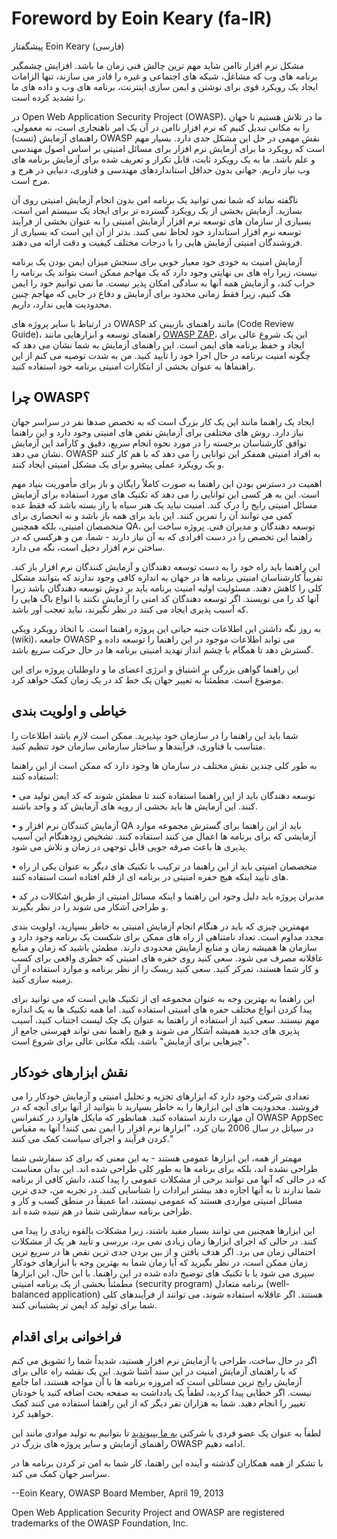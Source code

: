 # Foreword by Eoin Keary (fa-IR)

پیشگفتار Eoin Keary (فارسی)

مشکل نرم افزار ناامن شاید مهم ترین چالش فنی زمان ما باشد. افزایش چشمگیر برنامه های وب که مشاغل، شبکه های اجتماعی و غیره را قادر می سازند، تنها الزامات ایجاد یک رویکرد قوی برای نوشتن و ایمن سازی اینترنت، برنامه های وب و داده های ما را تشدید کرده است.

در Open Web Application Security Project (OWASP)، ما در تلاش هستیم تا جهان را به مکانی تبدیل کنیم که نرم افزار ناامن در آن یک امر ناهنجاری است، نه معمولی. راهنمای آزمایش (تست) OWASP نقش مهمی در حل این مشکل جدی دارد. بسیار مهم است که رویکرد ما برای آزمایش نرم افزار برای مسائل امنیتی بر اساس اصول مهندسی و علم باشد. ما به یک رویکرد ثابت، قابل تکرار و تعریف شده برای آزمایش برنامه های وب نیاز داریم. جهانی بدون حداقل استانداردهای مهندسی و فناوری، دنیایی در هرج و مرج است.

ناگفته نماند که شما نمی توانید یک برنامه امن بدون انجام آزمایش امنیتی روی آن بسازید. آزمایش بخشی از یک رویکرد گسترده تر برای ایجاد یک سیستم امن است. بسیاری از سازمان های توسعه نرم افزار آزمایش امنیتی را به عنوان بخشی از فرآیند توسعه نرم افزار استاندارد خود لحاظ نمی کنند. بدتر از آن این است که بسیاری از فروشندگان امنیتی آزمایش هایی را با درجات مختلف کیفیت و دقت ارائه می دهند.

آزمایش امنیت به خودی خود معیار خوبی برای سنجش میزان ایمن بودن یک برنامه نیست، زیرا راه های بی نهایتی وجود دارد که یک مهاجم ممکن است بتواند یک برنامه را خراب کند، و آزمایش همه آنها به سادگی امکان پذیر نیست. ما نمی توانیم خود را ایمن هک کنیم، زیرا فقط زمانی محدود برای آزمایش و دفاع در جایی که مهاجم چنین محدودیت هایی ندارد، داریم.

در ارتباط با سایر پروژه های OWASP مانند راهنمای بازبینی کد (Code Review Guide)، راهنمای توسعه و ابزارهایی مانند [OWASP ZAP](https://www.zaproxy.org/)، این یک شروع عالی برای ایجاد و حفظ برنامه های ایمن است. این راهنمای آزمایش به شما نشان می دهد که چگونه امنیت برنامه در حال اجرا خود را تأیید کنید. من به شدت توصیه می کنم از این راهنماها به عنوان بخشی از ابتکارات امنیتی برنامه خود استفاده کنید.

## چرا OWASP؟

ایجاد یک راهنما مانند این یک کار بزرگ است که به تخصص صدها نفر در سراسر جهان نیاز دارد. روش های مختلفی برای آزمایش نقص های امنیتی وجود دارد و این راهنما توافق کارشناسان برجسته را در مورد نحوه انجام سریع، دقیق و کارآمد این آزمایش نشان می دهد. OWASP به افراد امنیتی همفکر این توانایی را می دهد که با هم کار کنند و یک رویکرد عملی پیشرو برای یک مشکل امنیتی ایجاد کنند.

اهمیت در دسترس بودن این راهنما به صورت کاملاً رایگان و باز برای مأموریت بنیاد مهم است. این به هر کسی این توانایی را می دهد که تکنیک های مورد استفاده برای آزمایش مسائل امنیتی رایج را درک کند. امنیت نباید یک هنر سیاه یا راز بسته باشد که فقط عده کمی می توانند آن را تمرین کنند. این باید برای همه باز باشد و نه انحصاری برای متخصصان امنیتی، بلکه همچنین QA، توسعه دهندگان و مدیران فنی. پروژه ساخت این راهنما این تخصص را در دست افرادی که به آن نیاز دارند - شما، من و هرکسی که در ساختن نرم افزار دخیل است، نگه می دارد.

این راهنما باید راه خود را به دست توسعه دهندگان و آزمایش کنندگان نرم افزار باز کند. تقریباً کارشناسان امنیتی برنامه ها در جهان به اندازه کافی وجود ندارند که بتوانند مشکل کلی را کاهش دهند. مسئولیت اولیه امنیت برنامه باید بر دوش توسعه دهندگان باشد زیرا آنها کد را می نویسند. اگر توسعه دهندگان کد امنی را آزمایش نکنند یا انواع باگ هایی را که آسیب پذیری ایجاد می کنند در نظر نگیرند، نباید تعجب آور باشد.

به روز نگه داشتن این اطلاعات جنبه حیاتی این پروژه راهنما است. با اتخاذ رویکرد ویکی (wiki)، جامعه OWASP می تواند اطلاعات موجود در این راهنما را توسعه داده و گسترش دهد تا همگام با چشم انداز تهدید امنیتی برنامه ها در حال حرکت سریع باشد.

این راهنما گواهی بزرگی بر اشتیاق و انرژی اعضای ما و داوطلبان پروژه برای این موضوع است. مطمئناً به تغییر جهان یک خط کد در یک زمان کمک خواهد کرد.

## خیاطی و اولویت بندی

شما باید این راهنما را در سازمان خود بپذیرید. ممکن است لازم باشد اطلاعات را متناسب با فناوری، فرآیندها و ساختار سازمانی سازمان خود تنظیم کنید.

به طور کلی چندین نقش مختلف در سازمان ها وجود دارد که ممکن است از این راهنما استفاده کنند:

• توسعه دهندگان باید از این راهنما استفاده کنند تا مطمئن شوند که کد ایمن تولید می کنند. این آزمایش ها باید بخشی از رویه های آزمایش کد و واحد باشند.

• آزمایش کنندگان نرم افزار و QA باید از این راهنما برای گسترش مجموعه موارد آزمایشی که برای برنامه ها اعمال می کنند استفاده کنند. تشخیص زودهنگام این آسیب پذیری ها باعث صرفه جویی قابل توجهی در زمان و تلاش می شود.

• متخصصان امنیتی باید از این راهنما در ترکیب با تکنیک های دیگر به عنوان یکی از راه های تأیید اینکه هیچ حفره امنیتی در برنامه ای از قلم افتاده است استفاده کنند.

• مدیران پروژه باید دلیل وجود این راهنما و اینکه مسائل امنیتی از طریق اشکالات در کد و طراحی آشکار می شوند را در نظر بگیرند.

مهمترین چیزی که باید در هنگام انجام آزمایش امنیتی به خاطر بسپارید، اولویت بندی مجدد مداوم است. تعداد نامتناهی از راه های ممکن برای شکست یک برنامه وجود دارد و سازمان ها همیشه زمان و منابع آزمایش محدودی دارند. مطمئن باشید که زمان و منابع عاقلانه مصرف می شود. سعی کنید روی حفره های امنیتی که خطری واقعی برای کسب و کار شما هستند، تمرکز کنید. سعی کنید ریسک را از نظر برنامه و موارد استفاده از آن زمینه سازی کنید.

این راهنما به بهترین وجه به عنوان مجموعه ای از تکنیک هایی است که می توانید برای پیدا کردن انواع مختلف حفره های امنیتی استفاده کنید. اما همه تکنیک ها به یک اندازه مهم نیستند. سعی کنید از استفاده از راهنما به عنوان یک چک لیست اجتناب کنید، آسیب پذیری های جدید همیشه آشکار می شوند و هیچ راهنما نمی تواند فهرستی جامع از "چیزهایی برای آزمایش" باشد، بلکه مکانی عالی برای شروع است.

## نقش ابزارهای خودکار

تعدادی شرکت وجود دارد که ابزارهای تجزیه و تحلیل امنیتی و آزمایش خودکار را می فروشند. محدودیت های این ابزارها را به خاطر بسپارید تا بتوانید از آنها برای آنچه که در آن مهارت دارند استفاده کنید. همانطور که مایکل هاوارد در کنفرانس OWASP AppSec در سیاتل در سال 2006 بیان کرد، "ابزارها نرم افزار را ایمن نمی کنند! آنها به مقیاس کردن فرآیند و اجرای سیاست کمک می کنند."

مهمتر از همه، این ابزارها عمومی هستند - به این معنی که برای کد سفارشی شما طراحی نشده اند، بلکه برای برنامه ها به طور کلی طراحی شده اند. این بدان معناست که در حالی که آنها می توانند برخی از مشکلات عمومی را پیدا کنند، دانش کافی از برنامه شما ندارند تا به آنها اجازه دهد بیشتر ایرادات را شناسایی کنند. در تجربه من، جدی ترین مسائل امنیتی مواردی هستند که عمومی نیستند، اما عمیقاً در منطق کسب و کار و طراحی برنامه سفارشی شما در هم تنیده شده اند.

این ابزارها همچنین می توانند بسیار مفید باشند، زیرا مشکلات بالقوه زیادی را پیدا می کنند. در حالی که اجرای ابزارها زمان زیادی نمی برد، بررسی و تأیید هر یک از مشکلات احتمالی زمان می برد. اگر هدف یافتن و از بین بردن جدی ترین نقص ها در سریع ترین زمان ممکن است، در نظر بگیرید که آیا زمان شما به بهترین وجه با ابزارهای خودکار سپری می شود یا با تکنیک های توضیح داده شده در این راهنما. با این حال، این ابزارها مطمئناً بخشی از یک برنامه امنیتی (security program) برنامه متعادل (well-balanced application) هستند. اگر عاقلانه استفاده شوند، می توانند از فرآیندهای کلی شما برای تولید کد ایمن تر پشتیبانی کنند.

## فراخوانی برای اقدام

اگر در حال ساخت، طراحی یا آزمایش نرم افزار هستید، شدیداً شما را تشویق می کنم که با راهنمای آزمایش امنیت در این سند آشنا شوید. این یک نقشه راه عالی برای آزمایش رایج ترین مسائلی است که امروزه برنامه ها با آن مواجه هستند، اما جامع نیست. اگر خطایی پیدا کردید، لطفاً یک یادداشت به صفحه بحث اضافه کنید یا خودتان تغییر را انجام دهید. شما به هزاران نفر دیگر که از این راهنما استفاده می کنند کمک خواهید کرد.

لطفاً به عنوان یک عضو فردی یا شرکتی [به ما بپیوندید](https://owasp.org/membership/) تا بتوانیم به تولید موادی مانند این راهنمای آزمایش و سایر پروژه های بزرگ در OWASP ادامه دهیم.

با تشکر از همه همکاران گذشته و آینده این راهنما، کار شما به امن تر کردن برنامه ها در سراسر جهان کمک می کند.

--Eoin Keary, OWASP Board Member, April 19, 2013

Open Web Application Security Project and OWASP are registered trademarks of the OWASP Foundation, Inc.
